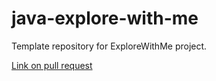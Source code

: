 # java-explore-with-me
Template repository for ExploreWithMe project.

[Link on pull request](https://github.com/IPilin/java-explore-with-me/pull/5)
